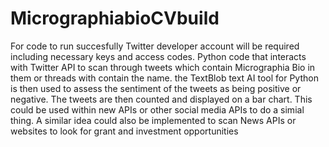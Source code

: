 # MicrographiabioCVbuild
For code to run succesfully Twitter developer account will be required including necessary keys and access codes.
Python code that interacts with Twitter API to scan through tweets which contain Micrographia Bio in them or threads with contain the name. the TextBlob text AI tool for Python is then used to assess the sentiment of the tweets as being positive or negative. The tweets are then counted and displayed on a bar chart.
This could be used within new APIs or other social media APIs to do a simial thing.
A similar idea could also be implemented to scan News APIs or websites to look for grant and investment opportunities
